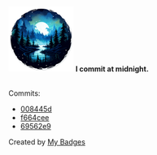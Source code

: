 <img src="https://github.com/my-badges/my-badges/blob/master/badges/time-of-commit/midnight-commits.png?raw=true" alt="I commit at midnight." title="I commit at midnight." width="128">
<strong>I commit at midnight.</strong>
<br><br>

Commits:

- <a href="https://github.com/nlsschim/Water-Pipe-Project/commit/008445daa353cf3d4343748e422a7c4a7f54bd74">008445d</a>
- <a href="https://github.com/nlsschim/Water-Pipe-Project/commit/f664cee2fbe1d29891308dc13b8c426e00a75412">f664cee</a>
- <a href="https://github.com/nlsschim/Water-Pipe-Project/commit/69562e93d439e5aa5abe2a316333b3b6a22a79a2">69562e9</a>


Created by <a href="https://github.com/my-badges/my-badges">My Badges</a>